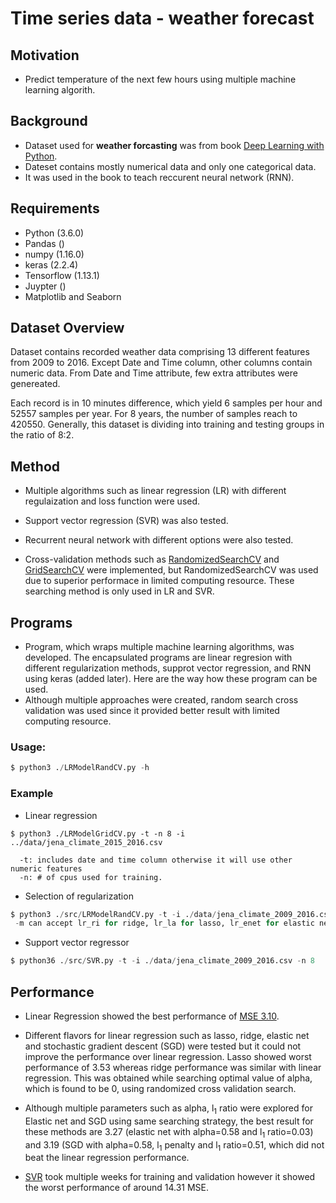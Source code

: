 # Time series data - weather forecast

## **Motivation**
* Predict temperature of the next few hours using multiple machine learning
  algorith. 

## **Background**
* Dataset used for **weather forcasting** was from book [Deep Learning with Python](https://github.com/fchollet/deep-learning-with-python-notebooks). 
* Dateset contains mostly numerical data and only one categorical data. 
* It was used in the book to teach reccurent neural network (RNN).

## **Requirements** 
* Python (3.6.0)
* Pandas ()
* numpy (1.16.0)
* keras (2.2.4) 
* Tensorflow (1.13.1)
* Juypter ()
* Matplotlib and Seaborn

## **Dataset Overview**
Dataset contains recorded weather data comprising 13 different features from 2009 to 2016. 
Except Date and Time column, other columns contain numeric data. From Date and Time attribute, 
few extra attributes were genereated. 

Each record is in 10 minutes difference, which yield 6 samples per hour and 52557 
samples per year. For 8 years, the number of samples reach to 420550.
Generally, this dataset is dividing into training and testing groups in the
ratio of 8:2.  

## **Method**
* Multiple algorithms such as linear regression (LR) with different regulaization
  and loss function were used.
* Support vector regression (SVR) was also tested. 
* Recurrent neural network with different options were also tested.

* Cross-validation methods such as [RandomizedSearchCV](https://scikit-learn.org/stable/modules/generated/sklearn.model_selection.RandomizedSearchCV.html) and [GridSearchCV](https://scikit-learn.org/stable/modules/generated/sklearn.model_selection.GridSearchCV.html) were implemented, but RandomizedSearchCV was used due to superior performace in limited computing resource. These searching 
method is only used in LR and SVR. 

## **Programs**
* Program, which wraps multiple machine learning algorithms, was developed. The
encapsulated programs are linear regresion with different regularization
methods, supprot vector regression, and RNN using keras (added later). Here are the way how
these program can be used. 
* Although multiple approaches were created, random search cross validation was
used since it provided better result with limited computing resource. 

### **Usage:**
```python
$ python3 ./LRModelRandCV.py -h 
```

### **Example**
* Linear regression
```
$ python3 ./LRModelGridCV.py -t -n 8 -i ../data/jena_climate_2015_2016.csv 
  
  -t: includes date and time column otherwise it will use other numeric features
  -n: # of cpus used for training.
```

* Selection of regularization 
```python
$ python3 ./src/LRModelRandCV.py -t -i ./data/jena_climate_2009_2016.csv -n 8 -m lr_ri
 -m can accept lr_ri for ridge, lr_la for lasso, lr_enet for elastic net, and lr_sgd for stochastic gradient regressor
```

* Support vector regressor
```python
$ python36 ./src/SVR.py -t -i ./data/jena_climate_2009_2016.csv -n 8
```

## **Performance** 
* Linear Regression showed the best performance of 
[MSE 3.10](https://github.com/exchhattu/TimeSeriesWeatherForcast/blob/master/Notebook-Analysis/Weather.ipynb). 

* Different flavors for linear regression such as lasso, ridge, elastic net and stochastic gradient 
descent (SGD) were tested but it could not improve the performance over linear regression. 
Lasso showed worst performance of 3.53 whereas ridge performance was similar with linear regression. 
This was obtained while searching optimal value of alpha, which is found to be 0, using randomized 
cross validation search.  

* Although multiple parameters such as alpha, l<sub>1</sub> ratio were explored for Elastic net and SGD using 
same searching strategy, the best result for these methods are 3.27 (elastic net with alpha=0.58 and l<sub>1</sub> ratio=0.03) 
and 3.19 (SGD with alpha=0.58, l<sub>1</sub> penalty and l<sub>1</sub> ratio=0.51, which did not beat the linear regression
performance.

* [SVR](https://scikit-learn.org/stable/modules/generated/sklearn.svm.SVR.html) took multiple weeks for 
training and validation however it showed the worst performance of around 14.31 MSE. 

